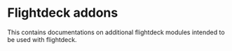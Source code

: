 
# Flightdeck addons

This contains documentations on additional flightdeck modules intended
to be used with flightdeck.

<div class="plugin_pagetree">

</div>
